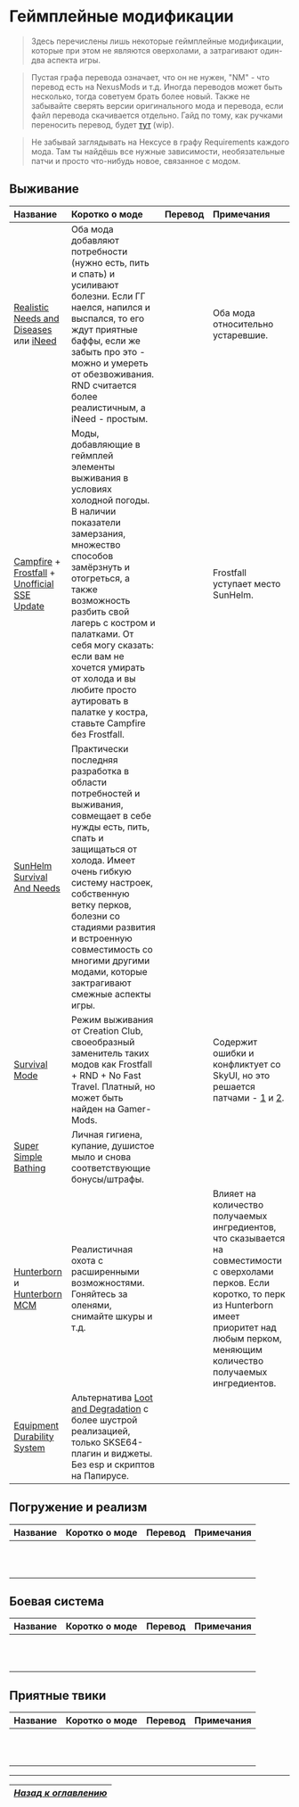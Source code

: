 # Геймплейные модификации

> Здесь перечислены лишь некоторые геймплейные модификации, которые при этом не являются оверхолами, а затрагивают один-два аспекта игры.

> Пустая графа перевода означает, что он не нужен, "NM" - что перевод есть на NexusMods и т.д. Иногда переводов может быть несколько, тогда советуем брать более новый. Также не забывайте сверять версии оригинального мода и перевода, если файл перевода скачивается отдельно. Гайд по тому, как ручками переносить перевод, будет [тут](https://youtu.be/dQw4w9WgXcQ) (wip).

> Не забывай заглядывать на Нексусе в графу Requirements каждого мода. Там ты найдёшь все нужные зависимости, необязательные патчи и просто что-нибудь новое, связанное с модом.

## Выживание

| Название | Коротко о моде | Перевод | Примечания |
| :------- | :------------- | :------ | :--------- |
| [Realistic Needs and Diseases](https://www.nexusmods.com/skyrimspecialedition/mods/3487) или [iNeed](https://www.nexusmods.com/skyrimspecialedition/mods/19390) | Оба мода добавляют потребности (нужно есть, пить и спать) и усиливают болезни. Если ГГ наелся, напился и выспался, то его ждут приятные баффы, если же забыть про это - можно и умереть от обезвоживания. RND считается более реалистичным, а iNeed - простым. | | Оба мода относительно устаревшие. |
| [Campfire](https://www.nexusmods.com/skyrimspecialedition/mods/667) + [Frostfall](https://www.nexusmods.com/skyrimspecialedition/mods/671) + [Unofficial SSE Update](https://www.nexusmods.com/skyrimspecialedition/mods/17925) | Моды, добавляющие в геймплей элементы выживания в условиях холодной погоды. В наличии показатели замерзания, множество способов замёрзнуть и отогреться, а также возможность разбить свой лагерь с костром и палатками. От себя могу сказать: если вам не хочется умирать от холода и вы любите просто аутировать в палатке у костра, ставьте Campfire без Frostfall. | | Frostfall уступает место SunHelm. |
| [SunHelm Survival And Needs](https://www.nexusmods.com/skyrimspecialedition/mods/39414) | Практически последняя разработка в области потребностей и выживания, совмещает в себе нужды есть, пить, спать и защищаться от холода. Имеет очень гибкую систему настроек, собственную ветку перков, болезни со стадиями развития и встроенную совместимость со многими другими модами, которые зактрагивают смежные аспекты игры. | | |
| [Survival Mode](https://gamer-mods.ru/load/skyrim_se/creation_club/survival/174-1-0-6182) | Режим выживания от Creation Club, своеобразный заменитель таких модов как Frostfall + RND + No Fast Travel. Платный, но может быть найден на Gamer-Mods. | | Содержит ошибки и конфликтует со SkyUI, но это решается патчами - [1](https://www.nexusmods.com/skyrimspecialedition/mods/12655) и [2](https://www.nexusmods.com/skyrimspecialedition/mods/17729). |
| [Super Simple Bathing](https://www.nexusmods.com/skyrimspecialedition/mods/3758) | Личная гигиена, купание, душистое мыло и снова соответствующие бонусы/штрафы. | | |
| [Hunterborn](https://www.nexusmods.com/skyrimspecialedition/mods/7900) и [Hunterborn MCM](https://www.nexusmods.com/skyrimspecialedition/mods/17993) | Реалистичная охота с расширенными возможностями. Гоняйтесь за оленями, снимайте шкуры и т.д. | | Влияет на количество получаемых ингредиентов, что сказывается на совместимости с оверхолами перков. Если коротко, то перк из Hunterborn имеет приоритет над любым перком, меняющим количество получаемых ингредиентов. |
| [Equipment Durability System](https://www.nexusmods.com/skyrimspecialedition/mods/19023) | Альтернатива [Loot and Degradation](https://www.nexusmods.com/skyrim/mods/55677) с более шустрой реализацией, только SKSE64-плагин и виджеты. Без esp и скриптов на Папирусе. | | |

## Погружение и реализм

| Название | Коротко о моде | Перевод | Примечания |
| :------- | :------------- | :------ | :--------- |
| | | | |
| | | | |
| | | | |
| | | | |
| | | | |
| | | | |
| | | | |
| | | | |
| | | | |
| | | | |
| | | | |

## Боевая система

| Название | Коротко о моде | Перевод | Примечания |
| :------- | :------------- | :------ | :--------- |
| | | | |
| | | | |
| | | | |
| | | | |
| | | | |
| | | | |
| | | | |
| | | | |
| | | | |
| | | | |
| | | | |

## Приятные твики

| Название | Коротко о моде | Перевод | Примечания |
| :------- | :------------- | :------ | :--------- |
| | | | |
| | | | |
| | | | |
| | | | |
| | | | |
| | | | |
| | | | |
| | | | |
| | | | |
| | | | |
| | | | |

------

|[*Назад к оглавлению*](../01_Оглавление.md)|
|:---:|
